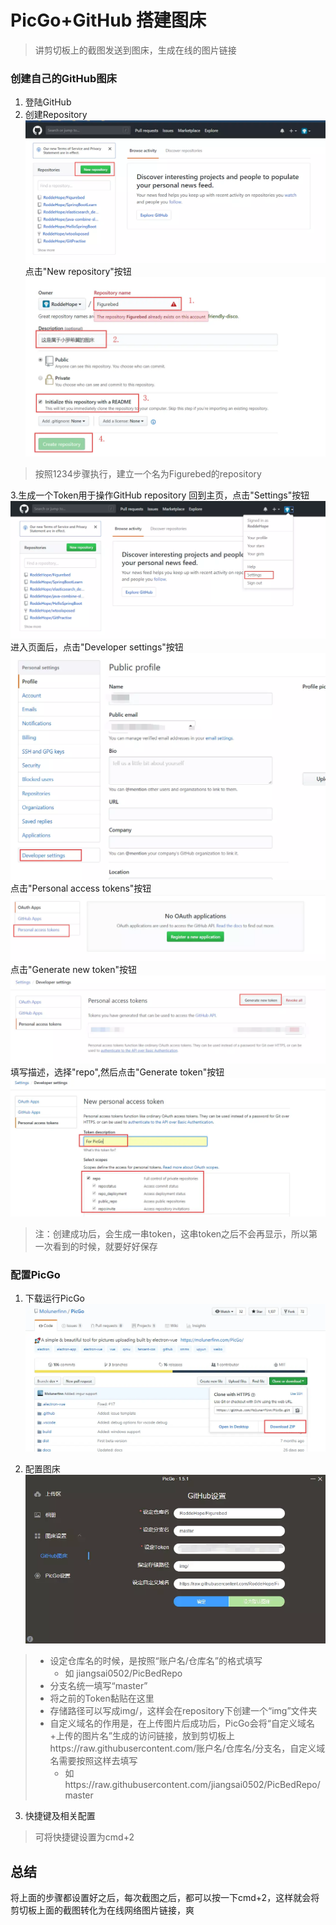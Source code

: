 # PicGo+GitHub 搭建图床

> 讲剪切板上的截图发送到图床，生成在线的图片链接

### 创建自己的GitHub图床
1. 登陆GitHub
2. 创建Repository
![](https://raw.githubusercontent.com/jiangsai0502/PicBedRepo/master/img/20200111135509.png)
点击"New repository"按钮
![](https://raw.githubusercontent.com/jiangsai0502/PicBedRepo/master/img/20200111135617.png)

> 按照1234步骤执行，建立一个名为Figurebed的repository

3.生成一个Token用于操作GitHub repository
回到主页，点击"Settings"按钮
![](https://raw.githubusercontent.com/jiangsai0502/PicBedRepo/master/img/20200111135856.png)
进入页面后，点击"Developer settings"按钮
![](https://raw.githubusercontent.com/jiangsai0502/PicBedRepo/master/img/20200111135837.png)
点击"Personal access tokens"按钮
![](https://raw.githubusercontent.com/jiangsai0502/PicBedRepo/master/img/20200111135915.png)
点击"Generate new token"按钮
![](https://raw.githubusercontent.com/jiangsai0502/PicBedRepo/master/img/20200111140018.png)
填写描述，选择"repo",然后点击"Generate token"按钮
![](https://raw.githubusercontent.com/jiangsai0502/PicBedRepo/master/img/20200111140125.png)
> 注：创建成功后，会生成一串token，这串token之后不会再显示，所以第一次看到的时候，就要好好保存

### 配置PicGo
1. 下载运行PicGo
![](https://raw.githubusercontent.com/jiangsai0502/PicBedRepo/master/img/20200111140351.png)

2. 配置图床
![](https://raw.githubusercontent.com/jiangsai0502/PicBedRepo/master/img/20200111140408.png)
> * 设定仓库名的时候，是按照“账户名/仓库名”的格式填写
>   * 如 jiangsai0502/PicBedRepo
> * 分支名统一填写“master”
> * 将之前的Token黏贴在这里
> * 存储路径可以写成img/，这样会在repository下创建一个“img”文件夹
> * 自定义域名的作用是，在上传图片后成功后，PicGo会将“自定义域名+上传的图片名”生成的访问链接，放到剪切板上https://raw.githubusercontent.com/账户名/仓库名/分支名，自定义域名需要按照这样去填写
>   * 如https://raw.githubusercontent.com/jiangsai0502/PicBedRepo/master

3. 快捷键及相关配置
> 可将快捷键设置为cmd+2

## 总结
将上面的步骤都设置好之后，每次截图之后，都可以按一下cmd+2，这样就会将剪切板上面的截图转化为在线网络图片链接，爽